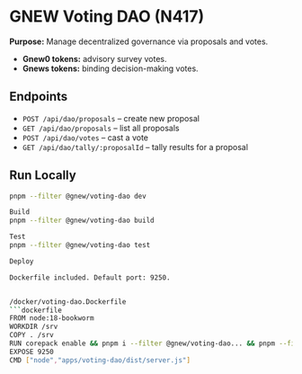 
# GNEW Voting DAO (N417)

**Purpose:** Manage decentralized governance via proposals and votes.  
- **Gnew0 tokens:** advisory survey votes.  
- **Gnews tokens:** binding decision-making votes.  

## Endpoints
- `POST /api/dao/proposals` – create new proposal
- `GET /api/dao/proposals` – list all proposals
- `POST /api/dao/votes` – cast a vote
- `GET /api/dao/tally/:proposalId` – tally results for a proposal

## Run Locally
```bash
pnpm --filter @gnew/voting-dao dev

Build
pnpm --filter @gnew/voting-dao build

Test
pnpm --filter @gnew/voting-dao test

Deploy

Dockerfile included. Default port: 9250.


/docker/voting-dao.Dockerfile  
```dockerfile
FROM node:18-bookworm
WORKDIR /srv
COPY . /srv
RUN corepack enable && pnpm i --filter @gnew/voting-dao... && pnpm --filter @gnew/voting-dao build
EXPOSE 9250
CMD ["node","apps/voting-dao/dist/server.js"]


